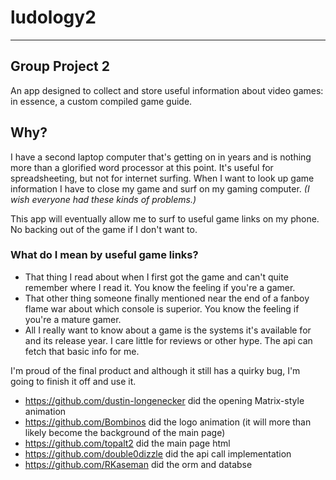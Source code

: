 # ludology2

- - -

## Group Project 2

An app designed to collect and store useful information about video games: in essence, a custom compiled game guide.

## Why?

I have a second laptop computer that's getting on in years and is nothing more than a glorified word processor at this point. It's useful for spreadsheeting, but not for internet surfing. When I want to look up game information I have to close my game and surf on my gaming computer. _(I wish everyone had these kinds of problems.)_

This app will eventually allow me to surf to useful game links on my phone. No backing out of the game if I don't want to.

### What do I mean by useful game links?

* That thing I read about when I first got the game and can't quite remember where I read it. You know the feeling if you're a gamer.
* That other thing someone finally mentioned near the end of a fanboy flame war about which console is superior. You know the feeling if you're a mature gamer.
* All I really want to know about a game is the systems it's available for and its release year. I care little for reviews or other hype. The api can fetch that basic info for me.

I'm proud of the final product and although it still has a quirky bug, I'm going to finish it off and use it.

* https://github.com/dustin-longenecker did the opening Matrix-style animation
* https://github.com/Bombinos did the logo animation (it will more than likely become the background of the main page)
* https://github.com/topalt2 did the main page html
* https://github.com/double0dizzle did the api call implementation
* https://github.com/RKaseman did the orm and databse